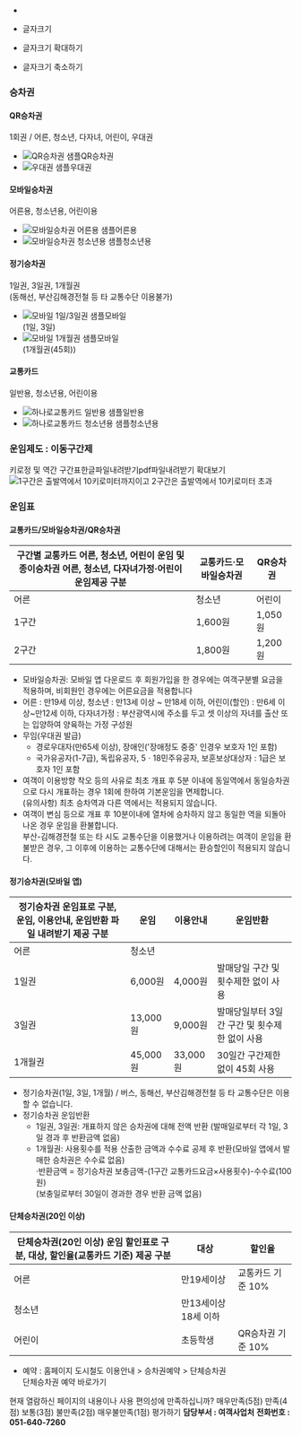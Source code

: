   * 

  * 글자크기
  * 글자크기 확대하기
  * 글자크기 축소하기


### 승차권
#### QR승차권
1회권 / 어른, 청소년, 다자녀, 어린이, 우대권
  * ![QR승차권 샘플](https://www.humetro.busan.kr/homepage/default/img/Guide/qr01.jpg)QR승차권
  * ![우대권 샘플](https://www.humetro.busan.kr/homepage/default/img/Guide/qr02.jpg)우대권


#### 모바일승차권
어른용, 청소년용, 어린이용
  * ![모바일승차권 어른용 샘플](https://www.humetro.busan.kr/homepage/default/img/Guide/mobile01.jpg)어른용
  * ![모바일승차권 청소년용 샘플](https://www.humetro.busan.kr/homepage/default/img/Guide/mobile02.jpg)청소년용


#### 정기승차권
1일권, 3일권, 1개월권  
(동해선, 부산김해경전철 등 타 교통수단 이용불가)
  * ![모바일 1일/3일권 샘플](https://www.humetro.busan.kr/homepage/default/img/Guide/mobile03.jpg)모바일  
(1일, 3일)
  * ![모바일 1개월권 샘플](https://www.humetro.busan.kr/homepage/default/img/Guide/price06.jpg)모바일  
(1개월권(45회))


#### 교통카드
일반용, 청소년용, 어린이용
  * ![하나로교통카드 일반용 샘플](https://www.humetro.busan.kr/homepage/default/img/Guide/price03.jpg)일반용
  * ![하나로교통카드 청소년용 샘플](https://www.humetro.busan.kr/homepage/default/img/Guide/price04.jpg)청소년용


### 운임제도 : 이동구간제
키로정 및 역간 구간표한글파일내려받기pdf파일내려받기
확대보기 ![1구간은 출발역에서 10키로미터까지이고 2구간은 출발역에서 10키로미터 초과](https://www.humetro.busan.kr/homepage/default/img/Guide/price07.jpg)
### 운임표
#### 교통카드/모바일승차권/QR승차권
구간별 교통카드 어른, 청소년, 어린이 운임 및 종이승차권 어른, 청소년, 다자녀가정·어린이 운임제공 구분 | 교통카드·모바일승차권 | QR승차권  
---|---|---  
어른 | 청소년 | 어린이 | 다자녀가정 | 어른 | 청소년 | 어린이 | 다자녀가정  
1구간 | 1,600원 | 1,050원 | 무료 | 800원 | 1,700원 | 1,150원 | 700원 | 850원  
2구간 | 1,800원 | 1,200원 | 무료 | 900원 | 1,900원 | 1,300원 | 800원 | 950원  
  * 모바일승차권: 모바일 앱 다운로드 후 회원가입을 한 경우에는 여객구분별 요금을 적용하며, 비회원인 경우에는 어른요금을 적용합니다
  * 어른 : 만19세 이상, 청소년 : 만13세 이상 ~ 만18세 이하, 어린이(할인) : 만6세 이상~만12세 이하, 다자녀가정 : 부산광역시에 주소를 두고 셋 이상의 자녀를 출산 또는 입양하여 양육하는 가정 구성원
  * 무임(우대권 발급) 
    * 경로우대자(만65세 이상), 장애인('장애정도 중증' 인경우 보호자 1인 포함)
    * 국가유공자(1-7급), 독립유공자, 5ㆍ18민주유공자, 보훈보상대상자 : 1급은 보호자 1인 포함
  * 여객이 이용방향 착오 등의 사유로 최초 개표 후 5분 이내에 동일역에서 동일승차권으로 다시 개표하는 경우 1회에 한하여 기본운임을 면제합니다.   
(유의사항) 최초 승차역과 다른 역에서는 적용되지 않습니다.
  * 여객이 변심 등으로 개표 후 10분이내에 열차에 승차하지 않고 동일한 역을 되돌아 나온 경우 운임을 환불합니다.  
부산-김해경전철 또는 타 시도 교통수단을 이용했거나 이용하려는 여객이 운임을 환불받은 경우, 그 이후에 이용하는 교통수단에 대해서는 환승할인이 적용되지 않습니다.


#### 정기승차권(모바일 앱)
정기승차권 운임표로 구분, 운임, 이용안내, 운임반환 파일 내려받기 제공 구분 | 운임 | 이용안내 | 운임반환  
---|---|---|---  
어른 | 청소년  
1일권 | 6,000원 | 4,000원 | 발매당일 구간 및 횟수제한 없이 사용 | -  
3일권 | 13,000원 | 9,000원 | 발매당일부터 3일간 구간 및 횟수제한 없이 사용 | -  
1개월권 | 45,000원 | 33,000원 | 30일간 구간제한 없이 45회 사용 | 내려받기한글파일pdf파일  
  * 정기승차권(1일, 3일, 1개월) / 버스, 동해선, 부산김해경전철 등 타 교통수단은 이용할 수 없습니다.
  * 정기승차권 운임반환 
    * 1일권, 3일권: 개표하지 않은 승차권에 대해 전액 반환 (발매일로부터 각 1일, 3일 경과 후 반환금액 없음)
    * 1개월권: 사용횟수를 적용 산출한 금액과 수수료 공제 후 반환(모바일 앱에서 발매한 승차권은 수수료 없음)   
·반환금액 = 정기승차권 보충금액-(1구간 교통카드요금×사용횟수)-수수료(100원)   
(보충일로부터 30일이 경과한 경우 반환 금액 없음)


#### 단체승차권(20인 이상)
단체승차권(20인 이상) 운임 할인표로 구분, 대상, 할인율(교통카드 기준) 제공 구분 | 대상 | 할인율  
---|---|---  
어른 | 만19세이상 | 교통카드 기준 10%  
청소년 | 만13세이상 18세 이하  
어린이 | 초등학생 | QR승차권 기준 10%  
  * 예약 : 홈페이지 도시철도 이용안내 > 승차권예약 > 단체승차권  
단체승차권 예약 바로가기



현재 열람하신 페이지의 내용이나 사용 편의성에 만족하십니까?
     매우만족(5점)      만족(4점)      보통(3점)      불만족(2점)      매우불만족(1점) 평가하기
**담당부서 : 여객사업처**
**전화번호 : 051-640-7260**
